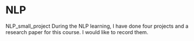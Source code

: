 # NLP
NLP_small_project
During the NLP learning, I have done four projects and a research paper for this course.
I would like to record them.
